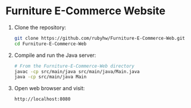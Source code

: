 # Furniture E-Commerce Website

1. Clone the repository:
   ```bash
   git clone https://github.com/rubyhw/Furniture-E-Commerce-Web.git
   cd Furniture-E-Commerce-Web
   ```

2. Compile and run the Java server:
   ```bash
   # From the Furniture-E-Commerce-Web directory
   javac -cp src/main/java src/main/java/Main.java
   java -cp src/main/java Main
   ```

3. Open web browser and visit:
   ```
   http://localhost:8080
   ```
